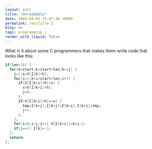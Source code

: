 ```yaml
---
layout: post
title: "Unreadable"
date: 2009-04-01 15:07:48 +0000
permalink: /en/title-2
blog: en
tags: programming c
render_with_liquid: false
---
```


<!-- textlint-disable rousseau -->

What is it about some C programmers that makes them write code that looks like this:

```c
if(len<16) {
  for(k=start;k<start+len;k+=j) {
    j=1;x=V[I[k]+h];
    for(i=1;k+i<start+len;i++) {
      if(V[I[k+i]+h]<x) {
        x=V[I[k+i]+h];
        j=0;
      };
      if(V[I[k+i]+h]==x) {
        tmp=I[k+j];I[k+j]=I[k+i];I[k+i]=tmp;
        j++;
      };
    };
    for(i=0;i<j;i++) V[I[k+i]]=k+j-1;
    if(j==1) I[k]=-1;
  };
  return;
};
```

<!-- textlint-enable rousseau -->
